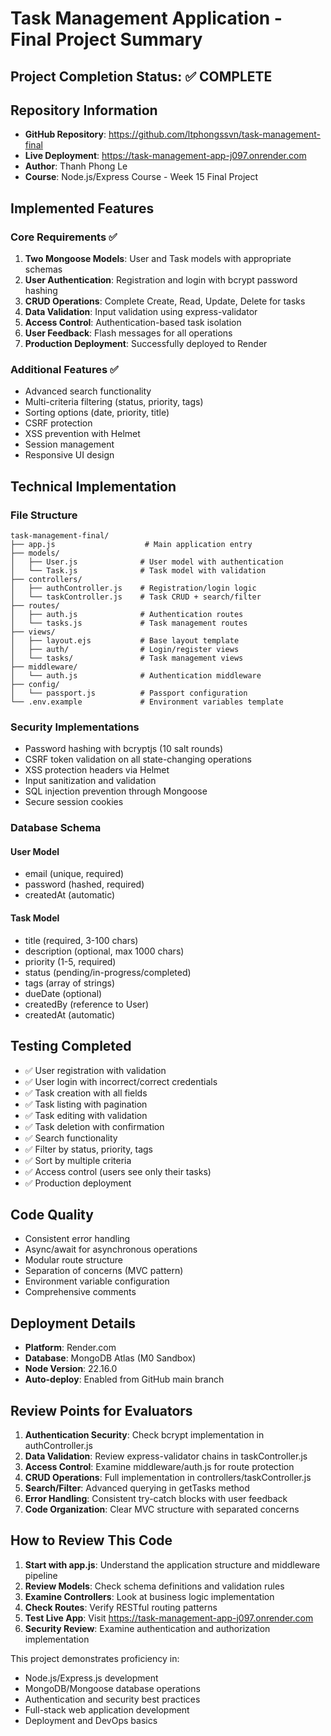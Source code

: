 # Task Management Application - Final Project Summary

## Project Completion Status: ✅ COMPLETE

## Repository Information
- **GitHub Repository**: https://github.com/ltphongssvn/task-management-final
- **Live Deployment**: https://task-management-app-j097.onrender.com
- **Author**: Thanh Phong Le
- **Course**: Node.js/Express Course - Week 15 Final Project

## Implemented Features

### Core Requirements ✅
1. **Two Mongoose Models**: User and Task models with appropriate schemas
2. **User Authentication**: Registration and login with bcrypt password hashing
3. **CRUD Operations**: Complete Create, Read, Update, Delete for tasks
4. **Data Validation**: Input validation using express-validator
5. **Access Control**: Authentication-based task isolation
6. **User Feedback**: Flash messages for all operations
7. **Production Deployment**: Successfully deployed to Render

### Additional Features ✅
- Advanced search functionality
- Multi-criteria filtering (status, priority, tags)
- Sorting options (date, priority, title)
- CSRF protection
- XSS prevention with Helmet
- Session management
- Responsive UI design

## Technical Implementation

### File Structure
```
task-management-final/
├── app.js                    # Main application entry
├── models/
│   ├── User.js              # User model with authentication
│   └── Task.js              # Task model with validation
├── controllers/
│   ├── authController.js    # Registration/login logic
│   └── taskController.js    # Task CRUD + search/filter
├── routes/
│   ├── auth.js              # Authentication routes
│   └── tasks.js             # Task management routes
├── views/
│   ├── layout.ejs           # Base layout template
│   ├── auth/                # Login/register views
│   └── tasks/               # Task management views
├── middleware/
│   └── auth.js              # Authentication middleware
├── config/
│   └── passport.js          # Passport configuration
└── .env.example             # Environment variables template
```

### Security Implementations
- Password hashing with bcryptjs (10 salt rounds)
- CSRF token validation on all state-changing operations
- XSS protection headers via Helmet
- Input sanitization and validation
- SQL injection prevention through Mongoose
- Secure session cookies

### Database Schema

#### User Model
- email (unique, required)
- password (hashed, required)
- createdAt (automatic)

#### Task Model
- title (required, 3-100 chars)
- description (optional, max 1000 chars)
- priority (1-5, required)
- status (pending/in-progress/completed)
- tags (array of strings)
- dueDate (optional)
- createdBy (reference to User)
- createdAt (automatic)

## Testing Completed
- ✅ User registration with validation
- ✅ User login with incorrect/correct credentials
- ✅ Task creation with all fields
- ✅ Task listing with pagination
- ✅ Task editing with validation
- ✅ Task deletion with confirmation
- ✅ Search functionality
- ✅ Filter by status, priority, tags
- ✅ Sort by multiple criteria
- ✅ Access control (users see only their tasks)
- ✅ Production deployment

## Code Quality
- Consistent error handling
- Async/await for asynchronous operations
- Modular route structure
- Separation of concerns (MVC pattern)
- Environment variable configuration
- Comprehensive comments

## Deployment Details
- **Platform**: Render.com
- **Database**: MongoDB Atlas (M0 Sandbox)
- **Node Version**: 22.16.0
- **Auto-deploy**: Enabled from GitHub main branch

## Review Points for Evaluators

1. **Authentication Security**: Check bcrypt implementation in authController.js
2. **Data Validation**: Review express-validator chains in taskController.js
3. **Access Control**: Examine middleware/auth.js for route protection
4. **CRUD Operations**: Full implementation in controllers/taskController.js
5. **Search/Filter**: Advanced querying in getTasks method
6. **Error Handling**: Consistent try-catch blocks with user feedback
7. **Code Organization**: Clear MVC structure with separated concerns

## How to Review This Code

1. **Start with app.js**: Understand the application structure and middleware pipeline
2. **Review Models**: Check schema definitions and validation rules
3. **Examine Controllers**: Look at business logic implementation
4. **Check Routes**: Verify RESTful routing patterns
5. **Test Live App**: Visit https://task-management-app-j097.onrender.com
6. **Security Review**: Examine authentication and authorization implementation

This project demonstrates proficiency in:
- Node.js/Express.js development
- MongoDB/Mongoose database operations
- Authentication and security best practices
- Full-stack web application development
- Deployment and DevOps basics

